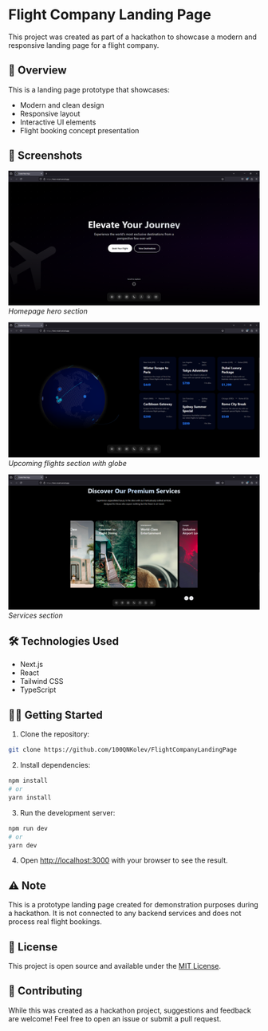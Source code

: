 # Flight Company Landing Page

This project was created as part of a hackathon to showcase a modern and responsive landing page for a flight company.

## 🚀 Overview

This is a landing page prototype that showcases:
- Modern and clean design
- Responsive layout
- Interactive UI elements
- Flight booking concept presentation

## 📸 Screenshots

![Homepage Hero Section](./screenshots/hero-section.png)
*Homepage hero section*

![Upcoming flights section](./screenshots/globe.png)
*Upcoming flights section with globe*

![Services section](./screenshots/services-section.png)
*Services section*

## 🛠️ Technologies Used

- Next.js
- React
- Tailwind CSS
- TypeScript

## 🏃‍♂️ Getting Started

1. Clone the repository:
```bash
git clone https://github.com/100QNKolev/FlightCompanyLandingPage
```

2. Install dependencies:
```bash
npm install
# or
yarn install
```

3. Run the development server:
```bash
npm run dev
# or
yarn dev
```

4. Open [http://localhost:3000](http://localhost:3000) with your browser to see the result.

## ⚠️ Note

This is a prototype landing page created for demonstration purposes during a hackathon. It is not connected to any backend services and does not process real flight bookings.

## 📝 License

This project is open source and available under the [MIT License](LICENSE).

## 🤝 Contributing

While this was created as a hackathon project, suggestions and feedback are welcome! Feel free to open an issue or submit a pull request. 